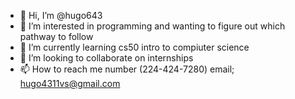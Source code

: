 - 👋 Hi, I’m @hugo643
- 👀 I’m interested in programming and wanting to figure out which pathway to follow
- 🌱 I’m currently learning cs50 intro to compiuter science 
- 💞️ I’m looking to collaborate on internships 
- 📫 How to reach me number (224-424-7280) email; hugo4311vs@gmail.com

<!---
hugo643/hugo643 is a ✨ special ✨ repository because its `README.md` (this file) appears on your GitHub profile.
You can click the Preview link to take a look at your changes.
--->
